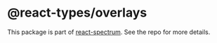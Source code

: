 # @react-types/overlays

This package is part of [react-spectrum](https://github.com/watheia/spectrum). See the repo for more details.
